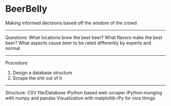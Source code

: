 BeerBelly
=========
Making informed decisions based off the wisdom of the crowd

---
Questions:
What locations brew the best beer?
What flavors make the best beer?
What aspects cause beer to be rated differently by experts and normal

---
Procedure:
1) Design a database structure
2) Scrape the shit out of it

---
Structure:
CSV file/Database
iPython based web-scraper
iPython munging with numpy and pandas
Visualization with matplotlib
rPy for nice things
